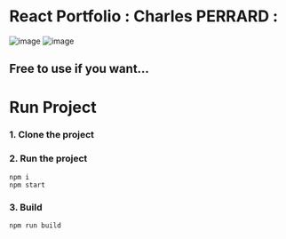 # React Portfolio : Charles PERRARD :

![image](https://user-images.githubusercontent.com/73819652/176416377-0bc30e98-9165-4486-9c91-874d1e2b46be.png)
![image](https://user-images.githubusercontent.com/73819652/176416652-61b7eebb-e58d-4059-acd2-bac6fca478b4.png)


## Free to use if you want...

# Run Project
### 1. Clone the project

### 2. Run the project
```shell
npm i
npm start
```

### 3. Build
```shell
npm run build
```
